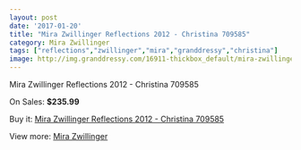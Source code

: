 ```yaml
---
layout: post
date: '2017-01-20'
title: "Mira Zwillinger Reflections 2012 - Christina 709585"
category: Mira Zwillinger
tags: ["reflections","zwillinger","mira","granddressy","christina"]
image: http://img.granddressy.com/16911-thickbox_default/mira-zwillinger-reflections-2012-christina-709585.jpg
---
```

Mira Zwillinger Reflections 2012 - Christina 709585

On Sales: **$235.99**
<a href="https://www.granddressy.com/en/mira-zwillinger/15913-mira-zwillinger-reflections-2012-christina-709585.html"><amp-img layout="responsive" width="600" height="600" src="//img.granddressy.com/16911-thickbox_default/mira-zwillinger-reflections-2012-christina-709585.jpg" alt="Mira Zwillinger Reflections 2012 - Christina 709585 0" /></a>

Buy it: [Mira Zwillinger Reflections 2012 - Christina 709585](https://www.granddressy.com/en/mira-zwillinger/15913-mira-zwillinger-reflections-2012-christina-709585.html "Mira Zwillinger Reflections 2012 - Christina 709585")

View more: [Mira Zwillinger](https://www.granddressy.com/en/52-mira-zwillinger "Mira Zwillinger")